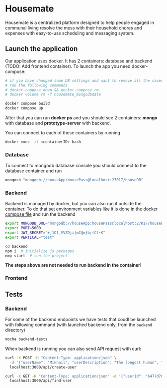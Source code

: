# Housemate

Housemate is a centralized platform designed to help people engaged in communal
living resolve the mess with their household chores and expenses with easy-to-use
scheduling and messaging system.

## Launch the application

Our application uses docker. It has 2 containers: database and backend (TODO: Add frontend container). To launch the app you need docker-compose:

```bash
# if you have changed some DB settings and want to remove all the saved data,
# run the following commands
# docker-compose down && docker-compose rm
# docker volume rm -f housemate_mongodbdata

docker compose build
docker compose up
```

After that you can run  **docker ps** and you should see 2 containers: **mongo** with database and  **prototype-server** with backend.

You can connect to each of these containers by running

```bash
docker exec -it <containerID> bash
```

### Database

To connect to mongodb database console you should connect to the database container and run
```bash
mongosh "mongodb://houseApp:housePass@localhost:27017/houseDB"
```
### Backend

Backend is managed by docker, but you can also run it outside the container. 
To do that set environment variables like it is done in the [docker compose file](docker-compose.yml) and run the backend

```bash
export MONGODB_URL="mongodb://houseApp:housePass@localhost:27017/houseDB?retryWrites=true&w=majority"
export PORT=5000
export JWT_SECRET="+j1Q1_VVZDji|mC@m}b;(Cf~K"
export VERTICAL="test"

cd backend
npm i  # initialize js packages
nmp start  # run the project
```

**The steps above are not needed to run backend in the container!**

### Frontend

## Tests

### Backend

For some of the backend endpoints we have tests that coudl be launched with following command (with launched backend only, from the `backend` directory)
```bash
mocha backend-tests
```


When backend is running you can also send API request with curl:
```bash
curl -X POST -H "Content-Type: application/json" \
  -d '{"userName": "Mikhail", "userDescription": "The longest human", "userPassword": "qwerty", "userPicture": 123, "userSpacesId": [69, 96]}' \
  localhost:3000/api/create-user

curl -X GET -H "Content-Type: application/json" -d '{"userId": "6477d70d31b225820c91362d"}' \
  localhost:3000/api/find-user
```

